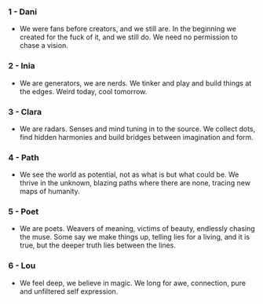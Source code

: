 
### 1 - Dani
- We were fans before creators, and we still are. In the beginning we created for the fuck of it, and we still do. We need no permission to chase a vision.

### 2 - Inia
- We are generators, we are nerds. We tinker and play and build things at the edges. Weird today, cool tomorrow.

###  3 - Clara 
- We are radars. Senses and mind tuning in to the source. We collect dots, find hidden harmonies and build bridges between imagination and form. 
### 4 - Path
- We see the world as potential, not as what is but what could be. We thrive in the unknown, blazing paths where there are none, tracing new maps of humanity.
###  5 - Poet
- We are poets. Weavers of meaning, victims of beauty, endlessly chasing the muse. Some say we make things up, telling lies for a living, and it is true, but the deeper truth lies between the lines.
### 6 - Lou
- We feel deep, we believe in magic. We long for awe, connection, pure and unfiltered self expression.